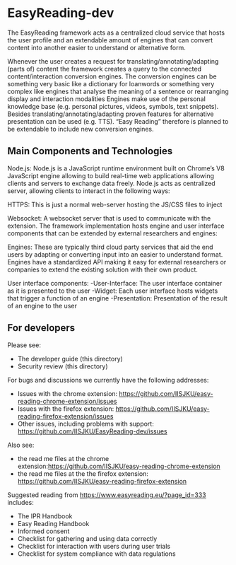 # EasyReading-dev

The EasyReading framework acts as a centralized cloud service that hosts the user profile and an extendable amount of engines that can convert content into another easier to understand or alternative form. 

Whenever the user creates a request for translating/annotating/adapting (parts of) content the framework creates a query to the connected content/interaction conversion engines. The conversion engines can be something very basic like a dictionary for loanwords or something very complex like engines that analyse the meaning of a sentence or rearranging display and interaction modalities 
Engines make use of the personal knowledge base (e.g. personal pictures, videos, symbols, text snippets). Besides translating/annotating/adapting proven features for alternative presentation can be used (e.g. TTS). “Easy Reading” therefore is planned to be extendable to include new conversion engines.
 
##  Main Components and Technologies

Node.js: Node.js is a JavaScript runtime environment built on Chrome’s V8 JavaScript engine allowing to build real-time web applications allowing clients and servers to exchange data freely. Node.js acts as centralized server, allowing clients to interact in the following ways:

HTTPS: This is just a normal web-server hosting the JS/CSS files to inject

Websocket: A websocket server that is used to communicate with the extension.
The framework implementation hosts engine and user interface components that can be extended by external researchers and engines:

Engines: These are typically third cloud party services that aid the end users by adapting or converting input into an easier to understand format. Engines have a standardized API making it easy for external researchers or companies to extend the existing solution with their own product.

User interface components: 
-User-Interface: The user interface container as it is presented to the user
-Widget: Each user interface hosts widgets that trigger a function of an engine
-Presentation: Presentation of the result of an engine to the user

##  For developers
Please see: 
- The developer guide (this directory)
- Security review (this directory)

For bugs and discussions we currently have the following addresses:
- Issues with the chrome extension:  https://github.com/IISJKU/easy-reading-chrome-extension/issues
- Issues with the firefox extension: https://github.com/IISJKU/easy-reading-firefox-extension/issues
- Other issues, including problems with support: https://github.com/IISJKU/EasyReading-dev/issues

 Also see:
 - the read me files at the chrome extension:https://github.com/IISJKU/easy-reading-chrome-extension
 - the read me files at the  the firefox extension: https://github.com/IISJKU/easy-reading-firefox-extension


Suggested reading from https://www.easyreading.eu/?page_id=333  includes:
 - The IPR Handbook
 - Easy Reading Handbook
 - Informed consent
 - Checklist for gathering and using  data correctly
 - Checklist for interaction with users during user trials
 - Checklist for system compliance with data regulations
